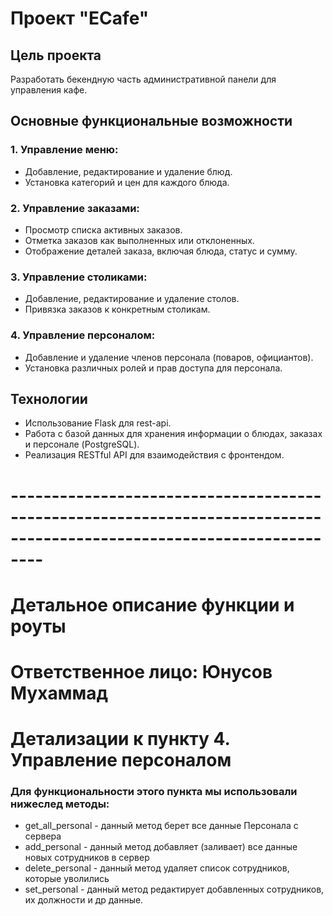 # Проект "ECafe"

## Цель проекта

Разработать бекендную часть административной панели для управления кафе.

## Основные функциональные возможности

### 1. Управление меню:

- Добавление, редактирование и удаление блюд.
- Установка категорий и цен для каждого блюда.

### 2. Управление заказами:

- Просмотр списка активных заказов.
- Отметка заказов как выполненных или отклоненных.
- Отображение деталей заказа, включая блюда, статус и сумму.

### 3. Управление столиками:

- Добавление, редактирование и удаление столов.
- Привязка заказов к конкретным столикам.

### 4. Управление персоналом:

- Добавление и удаление членов персонала (поваров, официантов).
- Установка различных ролей и прав доступа для персонала.

## Технологии

- Использование Flask для rest-api.
- Работа с базой данных для хранения информации о блюдах, заказах и персонале (PostgreSQL).
- Реализация RESTful API для взаимодействия с фронтендом.

# ----------------------------------------------------------------------------------------------------------------------

# Детальное описание функции и роуты

# Ответственное лицо: Юнусов Мухаммад

# Детализации к пункту 4. Управление персоналом

### Для функциональности этого пункта мы использовали нижеслед методы:
- get_all_personal - данный метод берет все данные Персонала с сервера
- add_personal - данный метод добавляет (заливает) все данные новых сотрудников в сервер
- delete_personal - данный метод удаляет список сотрудников, которые уволились
- set_personal - данный метод редактирует добавленных сотрудников, их должности и др данные.